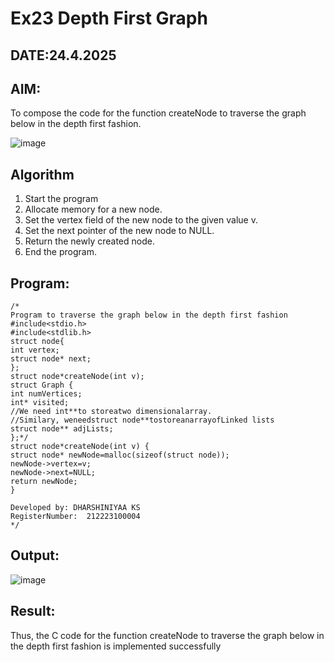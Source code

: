 # Ex23 Depth First Graph
## DATE:24.4.2025
## AIM:
To compose the code for the function createNode to traverse the graph below in the depth first fashion.

![image](https://github.com/user-attachments/assets/63552824-d0a3-49c6-a473-6db27d1f03e4)

## Algorithm
1. Start the program
2. Allocate memory for a new node.
3. Set the vertex field of the new node to the given value v.
4. Set the next pointer of the new node to NULL.
5. Return the newly created node.
6. End the program.

## Program:
```
/*
Program to traverse the graph below in the depth first fashion
#include<stdio.h>
#include<stdlib.h>
struct node{
int vertex;
struct node* next;
};
struct node*createNode(int v);
struct Graph {
int numVertices;
int* visited;
//We need int**to storeatwo dimensionalarray.
//Similary, weneedstruct node**tostoreanarrayofLinked lists
struct node** adjLists;
};*/
struct node*createNode(int v) {
struct node* newNode=malloc(sizeof(struct node));
newNode->vertex=v;
newNode->next=NULL;
return newNode;
}

Developed by: DHARSHINIYAA KS
RegisterNumber:  212223100004
*/
```

## Output:

![image](https://github.com/user-attachments/assets/57fe010c-0acf-4ddf-b090-cb059a50269d)


## Result:
Thus, the C code for the function createNode to traverse the graph below in the depth first fashion is implemented successfully
